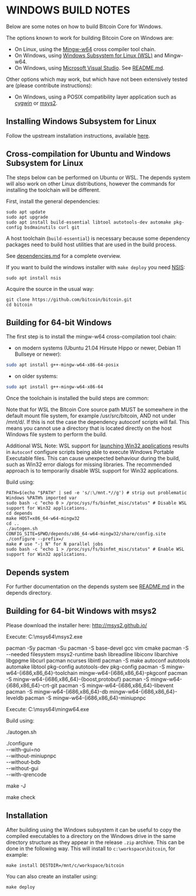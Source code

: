 WINDOWS BUILD NOTES
====================

Below are some notes on how to build Bitcoin Core for Windows.

The options known to work for building Bitcoin Core on Windows are:

* On Linux, using the [Mingw-w64](https://www.mingw-w64.org/) cross compiler tool chain.
* On Windows, using [Windows Subsystem for Linux (WSL)](https://docs.microsoft.com/windows/wsl/about) and Mingw-w64.
* On Windows, using [Microsoft Visual Studio](https://www.visualstudio.com). See [README.md](/build_msvc/README.md).

Other options which may work, but which have not been extensively tested are (please contribute instructions):

* On Windows, using a POSIX compatibility layer application such as [cygwin](https://www.cygwin.com/) or [msys2](https://www.msys2.org/).

Installing Windows Subsystem for Linux
---------------------------------------

Follow the upstream installation instructions, available [here](https://docs.microsoft.com/windows/wsl/install-win10).

Cross-compilation for Ubuntu and Windows Subsystem for Linux
------------------------------------------------------------

The steps below can be performed on Ubuntu or WSL. The depends system
will also work on other Linux distributions, however the commands for
installing the toolchain will be different.

First, install the general dependencies:

    sudo apt update
    sudo apt upgrade
    sudo apt install build-essential libtool autotools-dev automake pkg-config bsdmainutils curl git

A host toolchain (`build-essential`) is necessary because some dependency
packages need to build host utilities that are used in the build process.

See [dependencies.md](dependencies.md) for a complete overview.

If you want to build the windows installer with `make deploy` you need [NSIS](https://nsis.sourceforge.io/Main_Page):

    sudo apt install nsis

Acquire the source in the usual way:

    git clone https://github.com/bitcoin/bitcoin.git
    cd bitcoin

## Building for 64-bit Windows

The first step is to install the mingw-w64 cross-compilation tool chain:
  - on modern systems (Ubuntu 21.04 Hirsute Hippo or newer, Debian 11 Bullseye or newer):

```sh
sudo apt install g++-mingw-w64-x86-64-posix
```

  - on older systems:

```sh
sudo apt install g++-mingw-w64-x86-64
```

Once the toolchain is installed the build steps are common:

Note that for WSL the Bitcoin Core source path MUST be somewhere in the default mount file system, for
example /usr/src/bitcoin, AND not under /mnt/d/. If this is not the case the dependency autoconf scripts will fail.
This means you cannot use a directory that is located directly on the host Windows file system to perform the build.

Additional WSL Note: WSL support for [launching Win32 applications](https://docs.microsoft.com/en-us/archive/blogs/wsl/windows-and-ubuntu-interoperability#launching-win32-applications-from-within-wsl)
results in `Autoconf` configure scripts being able to execute Windows Portable Executable files. This can cause
unexpected behaviour during the build, such as Win32 error dialogs for missing libraries. The recommended approach
is to temporarily disable WSL support for Win32 applications.

Build using:

    PATH=$(echo "$PATH" | sed -e 's/:\/mnt.*//g') # strip out problematic Windows %PATH% imported var
    sudo bash -c "echo 0 > /proc/sys/fs/binfmt_misc/status" # Disable WSL support for Win32 applications.
    cd depends
    make HOST=x86_64-w64-mingw32
    cd ..
    ./autogen.sh
    CONFIG_SITE=$PWD/depends/x86_64-w64-mingw32/share/config.site ./configure --prefix=/
    make # use "-j N" for N parallel jobs
    sudo bash -c "echo 1 > /proc/sys/fs/binfmt_misc/status" # Enable WSL support for Win32 applications.

## Depends system

For further documentation on the depends system see [README.md](../depends/README.md) in the depends directory.

## Building for 64-bit Windows with msys2

Please download the installer here: http://msys2.github.io/

Execute:
  C:\msys64\msys2.exe

pacman -Sy
pacman -Su
pacman -S base-devel gcc vim cmake
pacman -S --needed filesystem msys2-runtime bash libreadline libiconv libarchive libgpgme libcurl pacman ncurses libintl
pacman -S make autoconf autotools automake libtool pkg-config autotools-dev pkg-config 
pacman -S mingw-w64-{i686,x86_64}-toolchain mingw-w64-{i686,x86_64}-pkgconf
pacman -S mingw-w64-{i686,x86_64}-{boost,protobuf}
pacman -S mingw-w64-{i686,x86_64}-crt-git
pacman -S mingw-w64-{i686,x86_64}-libevent
pacman -S mingw-w64-{i686,x86_64}-db mingw-w64-{i686,x86_64}-leveldb
pacman -S mingw-w64-{i686,x86_64}-miniupnpc

Execute:
  C:\msys64\mingw64.exe

Build using:

./autogen.sh

./configure \
    --with-gui=no \
    --without-miniupnpc \
    --without-bdb \
    --without-gui \
    --with-qrencode

make -J 

make check

Installation
-------------

After building using the Windows subsystem it can be useful to copy the compiled
executables to a directory on the Windows drive in the same directory structure
as they appear in the release `.zip` archive. This can be done in the following
way. This will install to `c:\workspace\bitcoin`, for example:

    make install DESTDIR=/mnt/c/workspace/bitcoin

You can also create an installer using:

    make deploy

